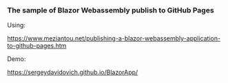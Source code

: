 <h3> <b>The sample of Blazor Webassembly publish to GitHub Pages</b> </h3>

Using:

https://www.meziantou.net/publishing-a-blazor-webassembly-application-to-github-pages.htm

Demo: 

https://sergeydavidovich.github.io/BlazorApp/
